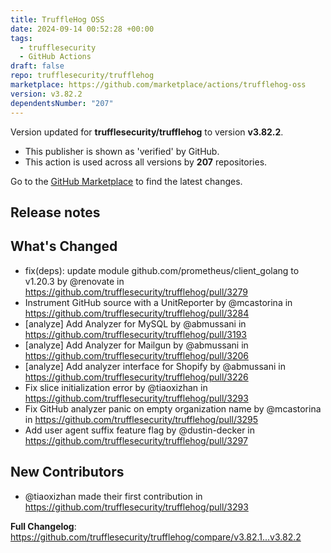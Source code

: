 ```yaml
---
title: TruffleHog OSS
date: 2024-09-14 00:52:28 +00:00
tags:
  - trufflesecurity
  - GitHub Actions
draft: false
repo: trufflesecurity/trufflehog
marketplace: https://github.com/marketplace/actions/trufflehog-oss
version: v3.82.2
dependentsNumber: "207"
---
```



Version updated for **trufflesecurity/trufflehog** to version **v3.82.2**.
- This publisher is shown as 'verified' by GitHub.
- This action is used across all versions by **207** repositories.

Go to the [GitHub Marketplace](https://github.com/marketplace/actions/trufflehog-oss) to find the latest changes.

## Release notes

## What's Changed
* fix(deps): update module github.com/prometheus/client_golang to v1.20.3 by @renovate in https://github.com/trufflesecurity/trufflehog/pull/3279
* Instrument GitHub source with a UnitReporter by @mcastorina in https://github.com/trufflesecurity/trufflehog/pull/3284
* [analyze] Add Analyzer for MySQL by @abmussani in https://github.com/trufflesecurity/trufflehog/pull/3193
* [analyze] Add Analyzer for Mailgun by @abmussani in https://github.com/trufflesecurity/trufflehog/pull/3206
* [analyze] Add analyzer interface for Shopify by @abmussani in https://github.com/trufflesecurity/trufflehog/pull/3226
* Fix slice initialization error by @tiaoxizhan in https://github.com/trufflesecurity/trufflehog/pull/3293
* Fix GitHub analyzer panic on empty organization name by @mcastorina in https://github.com/trufflesecurity/trufflehog/pull/3295
* Add user agent suffix feature flag by @dustin-decker in https://github.com/trufflesecurity/trufflehog/pull/3297

## New Contributors
* @tiaoxizhan made their first contribution in https://github.com/trufflesecurity/trufflehog/pull/3293

**Full Changelog**: https://github.com/trufflesecurity/trufflehog/compare/v3.82.1...v3.82.2
